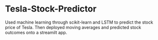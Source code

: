 # Tesla-Stock-Predictor

Used machine learning through scikit-learn and LSTM to predict the stock price of Tesla.
Then deployed moving averages and predicted stock outcomes onto a streamilt app.
